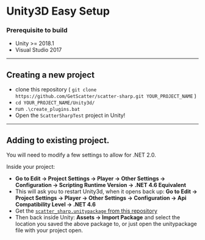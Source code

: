 # Unity3D Easy Setup

### Prerequisite to build

- Unity >= 2018.1
- Visual Studio 2017

-------------------------------

## Creating a new project

- clone this repository ( `git clone https://github.com/GetScatter/scatter-sharp.git YOUR_PROJECT_NAME` )
- `cd YOUR_PROJECT_NAME/Unity3d/`
- run `.\create_plugins.bat`
- Open the `ScatterSharpTest` project in Unity!

-------------------------------

## Adding to existing project.

You will need to modify a few settings to allow for .NET 2.0.

Inside your project:
- **Go to Edit -> Project Settings -> Player -> Other Settings -> Configuration -> Scripting Runtime Version -> .NET 4.6 Equivalent**
- This will ask you to restart Unity3d, when it opens back up:
  **Go to Edit -> Project Settings -> Player -> Other Settings -> Configuration -> Api Compatibility Level -> .NET 4.6**
- Get the [`scatter_sharp.unitypackage` from this repository](https://raw.githubusercontent.com/GetScatter/scatter-sharp/master/Unity3D/scatter_sharp.unitypackage)
- Then back inside Unity:
  **Assets -> Import Package** and select the location you saved the above package to, or just open the unitypackage file with your project open.
